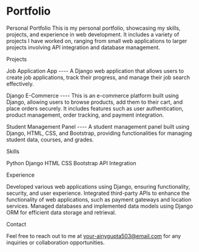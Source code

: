 # Portfolio
Personal Portfolio
This is my personal portfolio, showcasing my skills, projects, and experience in web development. It includes a variety of projects I have worked on, ranging from small web applications to larger projects involving API integration and database management.

Projects


Job Application App ----
A Django web application that allows users to create job applications, track their progress, and manage their job search effectively.

Django E-Commerce ----
This is an e-commerce platform built using Django, allowing users to browse products, add them to their cart, and place orders securely. It includes features such as user authentication, product management, order tracking, and payment integration.

Student Management Panel ----
A student management panel built using Django, HTML, CSS, and Bootstrap, providing functionalities for managing student data, courses, and grades.



Skills

Python
Django
HTML
CSS
Bootstrap
API Integration


Experience

Developed various web applications using Django, ensuring functionality, security, and user experience.
Integrated third-party APIs to enhance the functionality of web applications, such as payment gateways and location services.
Managed databases and implemented data models using Django ORM for efficient data storage and retrieval.


Contact

Feel free to reach out to me at your-ainygupta503@email.com for any inquiries or collaboration opportunities.

